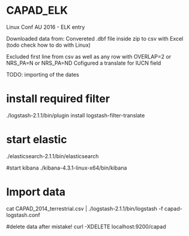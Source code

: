 # CAPAD_ELK
Linux Conf AU 2016 - ELK entry


Downloaded data from: 
Convereted .dbf file inside zip to csv with Excel (todo check how to do with Linux)

Excluded first line from csv as well as any row with OVERLAP=2 or NRS_PA=N or NRS_PA=ND
Cofigured a translate for IUCN field

TODO: importing of the dates

# install required filter
./logstash-2.1.1/bin/plugin install logstash-filter-translate

# start elastic
./elasticsearch-2.1.1/bin/elasticsearch

#start kibana
./kibana-4.3.1-linux-x64/bin/kibana

# Import data
cat CAPAD_2014_terrestrial.csv |  ./logstash-2.1.1/bin/logstash -f capad-logstash.conf

#delete data after mistake!
curl -XDELETE localhost:9200/capad

